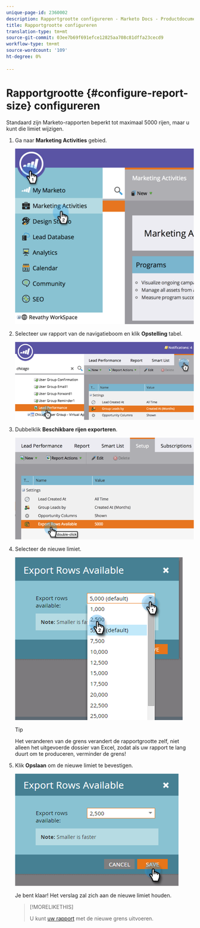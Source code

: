 ```yaml
---
unique-page-id: 2360002
description: Rapportgrootte configureren - Marketo Docs - Productdocumentatie
title: Rapportgrootte configureren
translation-type: tm+mt
source-git-commit: 03ee7b69f691efce12825aa708c81dffa23cecd9
workflow-type: tm+mt
source-wordcount: '109'
ht-degree: 0%

---
```



# Rapportgrootte {#configure-report-size} configureren

Standaard zijn Marketo-rapporten beperkt tot maximaal 5000 rijen, maar u kunt die limiet wijzigen.

1. Ga naar **Marketing Activities** gebied.

   ![](assets/image2014-9-16-10-3a53-3a57.png)

1. Selecteer uw rapport van de navigatieboom en klik **Opstelling** tabel.

   ![](assets/image2014-9-16-10-3a54-3a1.png)

1. Dubbelklik **Beschikbare rijen exporteren**.

   ![](assets/image2014-9-16-10-3a54-3a5.png)

1. Selecteer de nieuwe limiet.

   ![](assets/image2016-3-2-9-3a13-3a0.png)

   >[!TIP]
   >
   >Het veranderen van de grens verandert de rapportgrootte zelf, niet alleen het uitgevoerde dossier van Excel, zodat als uw rapport te lang duurt om te produceren, verminder de grens!

1. Klik **Opslaan** om de nieuwe limiet te bevestigen.

   ![](assets/image2016-3-2-9-3a13-3a59.png)

   Je bent klaar! Het verslag zal zich aan de nieuwe limiet houden.

   >[!MORELIKETHIS]
   >
   >U kunt [uw rapport](/help/marketo/product-docs/reporting/basic-reporting/report-activity/export-a-report-to-excel.md) met de nieuwe grens uitvoeren.
